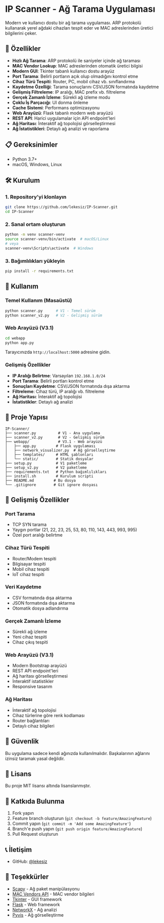 # IP Scanner - Ağ Tarama Uygulaması

Modern ve kullanıcı dostu bir ağ tarama uygulaması. ARP protokolü kullanarak yerel ağdaki cihazları tespit eder ve MAC adreslerinden üretici bilgilerini çeker.

## 🚀 Özellikler

- **Hızlı Ağ Tarama**: ARP protokolü ile saniyeler içinde ağ taraması
- **MAC Vendor Lookup**: MAC adreslerinden otomatik üretici bilgisi
- **Modern GUI**: Tkinter tabanlı kullanıcı dostu arayüz
- **Port Tarama**: Belirli portların açık olup olmadığını kontrol etme
- **Cihaz Türü Tespiti**: Router, PC, mobil cihaz vb. sınıflandırma
- **Kaydetme Özelliği**: Tarama sonuçlarını CSV/JSON formatında kaydetme
- **Gelişmiş Filtreleme**: IP aralığı, MAC prefix vb. filtreleme
- **Gerçek Zamanlı İzleme**: Sürekli ağ izleme modu
- **Çoklu İş Parçacığı**: UI donma önleme
- **Cache Sistemi**: Performans optimizasyonu
- **Web Arayüzü**: Flask tabanlı modern web arayüzü
- **REST API**: Harici uygulamalar için API endpoint'leri
- **Ağ Haritası**: İnteraktif ağ topolojisi görselleştirmesi
- **Ağ İstatistikleri**: Detaylı ağ analizi ve raporlama

## 📋 Gereksinimler

- Python 3.7+
- macOS, Windows, Linux

## 🛠️ Kurulum

### 1. Repository'yi klonlayın
```bash
git clone https://github.com/lekesiz/IP-Scanner.git
cd IP-Scanner
```

### 2. Sanal ortam oluşturun
```bash
python -m venv scanner-venv
source scanner-venv/bin/activate  # macOS/Linux
# veya
scanner-venv\Scripts\activate  # Windows
```

### 3. Bağımlılıkları yükleyin
```bash
pip install -r requirements.txt
```

## 🎯 Kullanım

### Temel Kullanım (Masaüstü)
```bash
python scanner.py      # V1 - Temel sürüm
python scanner_v2.py   # V2 - Gelişmiş sürüm
```

### Web Arayüzü (V3.1)
```bash
cd webapp
python app.py
```
Tarayıcınızda `http://localhost:5000` adresine gidin.

### Gelişmiş Özellikler
- **IP Aralığı Belirtme**: Varsayılan `192.168.1.0/24`
- **Port Tarama**: Belirli portları kontrol etme
- **Sonuçları Kaydetme**: CSV/JSON formatında dışa aktarma
- **Filtreleme**: Cihaz türü, IP aralığı vb. filtreleme
- **Ağ Haritası**: İnteraktif ağ topolojisi
- **İstatistikler**: Detaylı ağ analizi

## 📁 Proje Yapısı

```
IP-Scanner/
├── scanner.py          # V1 - Ana uygulama
├── scanner_v2.py       # V2 - Gelişmiş sürüm
├── webapp/             # V3.1 - Web arayüzü
│   ├── app.py         # Flask uygulaması
│   ├── network_visualizer.py  # Ağ görselleştirme
│   ├── templates/     # HTML şablonları
│   └── static/        # Statik dosyalar
├── setup.py           # V1 paketleme
├── setup_v2.py        # V2 paketleme
├── requirements.txt   # Python bağımlılıkları
├── install.sh         # Kurulum scripti
├── README.md         # Bu dosya
└── .gitignore        # Git ignore dosyası
```

## 🔧 Gelişmiş Özellikler

### Port Tarama
- TCP SYN tarama
- Yaygın portlar (21, 22, 23, 25, 53, 80, 110, 143, 443, 993, 995)
- Özel port aralığı belirtme

### Cihaz Türü Tespiti
- Router/Modem tespiti
- Bilgisayar tespiti
- Mobil cihaz tespiti
- IoT cihaz tespiti

### Veri Kaydetme
- CSV formatında dışa aktarma
- JSON formatında dışa aktarma
- Otomatik dosya adlandırma

### Gerçek Zamanlı İzleme
- Sürekli ağ izleme
- Yeni cihaz tespiti
- Cihaz çıkış tespiti

### Web Arayüzü (V3.1)
- Modern Bootstrap arayüzü
- REST API endpoint'leri
- Ağ haritası görselleştirmesi
- İnteraktif istatistikler
- Responsive tasarım

### Ağ Haritası
- İnteraktif ağ topolojisi
- Cihaz türlerine göre renk kodlaması
- Router bağlantıları
- Detaylı cihaz bilgileri

## 🚨 Güvenlik

Bu uygulama sadece kendi ağınızda kullanılmalıdır. Başkalarının ağlarını izinsiz taramak yasal değildir.

## 📝 Lisans

Bu proje MIT lisansı altında lisanslanmıştır.

## 🤝 Katkıda Bulunma

1. Fork yapın
2. Feature branch oluşturun (`git checkout -b feature/AmazingFeature`)
3. Commit yapın (`git commit -m 'Add some AmazingFeature'`)
4. Branch'e push yapın (`git push origin feature/AmazingFeature`)
5. Pull Request oluşturun

## 📞 İletişim

- GitHub: [@lekesiz](https://github.com/lekesiz)

## 🙏 Teşekkürler

- [Scapy](https://scapy.net/) - Ağ paket manipülasyonu
- [MAC Vendors API](https://api.macvendors.com/) - MAC vendor bilgileri
- [Tkinter](https://docs.python.org/3/library/tkinter.html) - GUI framework
- [Flask](https://flask.palletsprojects.com/) - Web framework
- [NetworkX](https://networkx.org/) - Ağ analizi
- [Pyvis](https://pyvis.readthedocs.io/) - Ağ görselleştirme 